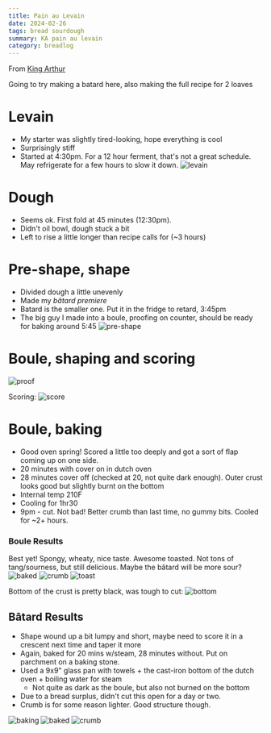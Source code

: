 ```yaml
---
title: Pain au Levain
date: 2024-02-26
tags: bread sourdough
summary: KA pain au levain
category: breadlog
---
```


From [King Arthur](https://www.kingarthurbaking.com/recipes/pain-au-levain-recipe)

Going to try making a batard here, also making the full recipe for 2 loaves
# Levain
- My starter was slightly tired-looking, hope everything is cool
- Surprisingly stiff
- Started at 4:30pm. For a 12 hour ferment, that's not a great schedule. May refrigerate for a few hours to slow it down.
![levain](/assets/images/2024-02-26/levain.jpg)

# Dough
- Seems ok. First fold at 45 minutes (12:30pm).
- Didn't oil bowl, dough stuck a bit
- Left to rise a little longer than recipe calls for (~3 hours)

# Pre-shape, shape
- Divided dough a little unevenly
- Made my _bâtard premiere_
- Batard is the smaller one. Put it in the fridge to retard, 3:45pm
- The big guy I made into a boule, proofing on counter, should be ready for baking around 5:45
![pre-shape](/assets/images/2024-02-26/divide.jpg)

# Boule, shaping and scoring
![proof](/assets/images/2024-02-26/boule-proof.jpg)

Scoring:
![score](/assets/images/2024-02-26/boule-score.jpg)


# Boule, baking
- Good oven spring! Scored a little too deeply and got a sort of flap coming up on one side.
- 20 minutes with cover on in dutch oven
- 28 minutes cover off (checked at 20, not quite dark enough). Outer crust looks good but slightly burnt on the bottom
- Internal temp 210F
- Cooling for 1hr30
- 9pm - cut. Not bad! Better crumb than last time, no gummy bits. Cooled for ~2+ hours.

### Boule Results
Best yet! Spongy, wheaty, nice taste. Awesome toasted. Not tons of tang/sourness, but still delicious. Maybe the bâtard will be more sour?
![baked](/assets/images/2024-02-26/boule-baked.jpg)
![crumb](/assets/images/2024-02-26/boule-crumb.jpg)
![toast](/assets/images/2024-02-26/boule-toast.jpg)

Bottom of the crust is pretty black, was tough to cut:
![bottom](/assets/images/2024-02-26/boule-bottom.jpg)



## Bâtard Results
- Shape wound up a bit lumpy and short, maybe need to score it in a crescent next time and taper it more
- Again, baked for 20 mins w/steam, 28 minutes without. Put on parchment on a baking stone.
- Used a 9x9" glass pan with towels + the cast-iron bottom of the dutch oven + boiling water for steam
	- Not quite as dark as the boule, but also not burned on the bottom
- Due to a bread surplus, didn't cut this open for a day or two.
- Crumb is for some reason lighter. Good structure though.

![baking](/assets/images/2024-02-26/batard-baking.jpg)
![baked](/assets/images/2024-02-26/batard-baked.jpg)
![crumb](/assets/images/2024-02-26/batard-crumb.jpg)
